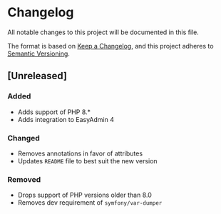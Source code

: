 # Changelog
All notable changes to this project will be documented in this file.

The format is based on [Keep a Changelog](https://keepachangelog.com/en/1.0.0/),
and this project adheres to [Semantic Versioning](https://semver.org/spec/v2.0.0.html).

## [Unreleased]

### Added

- Adds support of PHP 8.*
- Adds integration to EasyAdmin 4

### Changed

- Removes annotations in favor of attributes
- Updates `README` file to best suit the new version

### Removed

- Drops support of PHP versions older than 8.0
- Removes dev requirement of `symfony/var-dumper`
